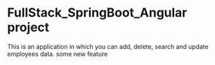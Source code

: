 # FullStack_SpringBoot_Angular project

This is an application in which you can add, delete, search and update employees data.
some new feature
